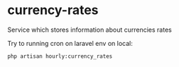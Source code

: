 # currency-rates
Service which stores information about currencies rates

Try to running cron on laravel env on local:
```
php artisan hourly:currency_rates
```
